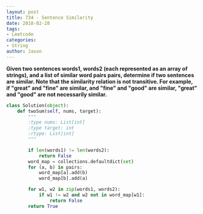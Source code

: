 ```yaml
---
layout: post
title: 734 - Sentence Similarity
date: 2018-02-28
tags:
- Leetcode
categories:
- String
author: Jason
---
```

**Given two sentences words1, words2 (each represented as an array of strings), and a list of similar word pairs pairs, determine if two sentences are similar. Note that the similarity relation is not transitive. For example, if "great" and "fine" are similar, and "fine" and "good" are similar, "great" and "good" are not necessarily similar.**


```python
class Solution(object):
    def twoSum(self, nums, target):
        """
        :type nums: List[int]
        :type target: int
        :rtype: List[int]
        """

        if len(words1) != len(words2):
            return False
        word_map = collections.defaultdict(set)
        for (a, b) in pairs:
            word_map[a].add(b)
            word_map[b].add(a)

        for w1, w2 in zip(words1, words2):
            if w1 != w2 and w2 not in word_map[w1]:
                return False
        return True
```
